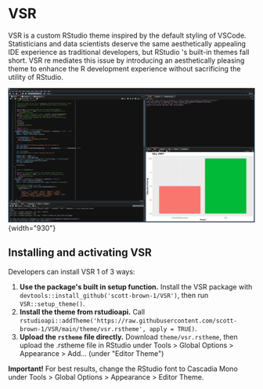 # VSR

VSR is a custom RStudio theme inspired by the default styling of VSCode. Statisticians and data scientists deserve the same aesthetically appealing IDE experience as traditional developers, but RStudio 's built-in themes fall short. VSR re mediates this issue by introducing an aesthetically pleasing theme to enhance the R development experience without sacrificing the utility of RStudio.

![VSR in action](images/VSR-example.jpg){width="930"}

## Installing and activating VSR

Developers can install VSR 1 of 3 ways:

1.  **Use the package's built in setup function.** Install the VSR package with `devtools::install_github('scott-brown-1/VSR')`, then run `VSR::setup_theme()`.
2.  **Install the theme from rstudioapi.** Call `rstudioapi::addTheme('https://raw.githubusercontent.com/scott-brown-1/VSR/main/theme/vsr.rstheme', apply = TRUE)`.
3.  **Upload the `rstheme` file directly.** Download `theme/vsr.rstheme`, then upload the .rstheme file in RStudio under Tools \> Global Options \> Appearance \> Add... (under "Editor Theme")

**Important!** For best results, change the RStudio font to Cascadia Mono under Tools \> Global Options \> Appearance \> Editor Theme.
